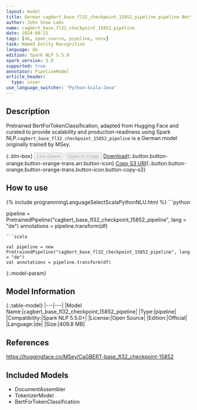 ```yaml
---
layout: model
title: German cagbert_base_fl32_checkpoint_15852_pipeline pipeline BertForTokenClassification from MSey
author: John Snow Labs
name: cagbert_base_fl32_checkpoint_15852_pipeline
date: 2024-09-21
tags: [de, open_source, pipeline, onnx]
task: Named Entity Recognition
language: de
edition: Spark NLP 5.5.0
spark_version: 3.0
supported: true
annotator: PipelineModel
article_header:
  type: cover
use_language_switcher: "Python-Scala-Java"
---
```


## Description

Pretrained BertForTokenClassification, adapted from Hugging Face and curated to provide scalability and production-readiness using Spark NLP.`cagbert_base_fl32_checkpoint_15852_pipeline` is a German model originally trained by MSey.

{:.btn-box}
<button class="button button-orange" disabled>Live Demo</button>
<button class="button button-orange" disabled>Open in Colab</button>
[Download](https://s3.amazonaws.com/auxdata.johnsnowlabs.com/public/models/cagbert_base_fl32_checkpoint_15852_pipeline_de_5.5.0_3.0_1726890061211.zip){:.button.button-orange.button-orange-trans.arr.button-icon}
[Copy S3 URI](s3://auxdata.johnsnowlabs.com/public/models/cagbert_base_fl32_checkpoint_15852_pipeline_de_5.5.0_3.0_1726890061211.zip){:.button.button-orange.button-orange-trans.button-icon.button-copy-s3}

## How to use



<div class="tabs-box" markdown="1">
{% include programmingLanguageSelectScalaPythonNLU.html %}
```python

pipeline = PretrainedPipeline("cagbert_base_fl32_checkpoint_15852_pipeline", lang = "de")
annotations =  pipeline.transform(df)   

```
```scala

val pipeline = new PretrainedPipeline("cagbert_base_fl32_checkpoint_15852_pipeline", lang = "de")
val annotations = pipeline.transform(df)

```
</div>

{:.model-param}
## Model Information

{:.table-model}
|---|---|
|Model Name:|cagbert_base_fl32_checkpoint_15852_pipeline|
|Type:|pipeline|
|Compatibility:|Spark NLP 5.5.0+|
|License:|Open Source|
|Edition:|Official|
|Language:|de|
|Size:|409.8 MB|

## References

https://huggingface.co/MSey/CaGBERT-base_fl32_checkpoint-15852

## Included Models

- DocumentAssembler
- TokenizerModel
- BertForTokenClassification